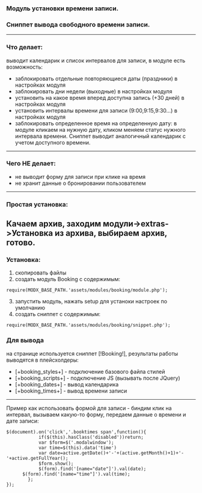 ### Модуль установки времени записи.
### Сниппет вывода свободного времени записи.
---------
### Что делает:
выводит календарик и список интервалов для записи, в модуле есть возможность:
- заблокировать отдельные повторяющиеся даты (праздники) в настройках модуля
- заблокировать дни недели (выходные) в настройках модуля
- установить на какое время вперед доступна запись (+30 дней) в настройках модуля
- установить интервалы времени для записи (9:00,9:15,9:30...) в настройках модуля
- заблокировать определенное время на определенную дату:
в модуле кликаем на нужную дату, кликом меняем статус нужного интервала времени.
Сниппет выводит аналогичный календарик с учетом доступного времени.
---------
### Чего НЕ делает:
- не выводит форму для записи при клике на время
- не хранит данные о бронировании пользователем
---------
### Простая установка:
Качаем архив, заходим модули->extras->Установка из архива, выбираем архив, готово.
---------
### Установка:
1) скопировать файлы
2) создать модуль Booking c содержимым:
```
require(MODX_BASE_PATH.'assets/modules/booking/module.php');
```
3) запустить модуль, нажать setup для устаноки настроек по умолчанию
4) создать сниппет с содержимым:
```
require(MODX_BASE_PATH.'assets/modules/booking/snippet.php');
```
### Для вывода
на странице используется сниппет [!Booking!], результаты работы выводятся в плейсхолдеры:
- [+booking_styles+] - подключение базового файла стилей
- [+booking_scripts+] - подключение JS (вызывать после JQuery)
- [+booking_dates+] - вывод календарика
- [+booking_times+] - вывод времени записи
---------
Пример как использовать формой для записи - биндим клик на интервал, вызываем какую-то форму, передаем данные о времени и дате записи:
```
$(document).on('click','.booktimes span',function(){
			if($(this).hasClass('disabled'))return;
			var $form=$('.modalwindow');
			var time=$(this).data('time')
			var date=active.getDate()+'-'+(active.getMonth()+1)+'-'+active.getFullYear(); 
			$form.show();
			$(form).find('[name="date"]').val(date);
      $(form).find('[name="time"]').val(time);
		};
});
```
